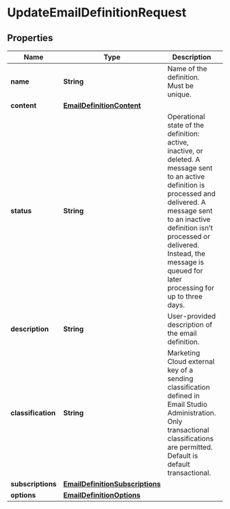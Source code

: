
# UpdateEmailDefinitionRequest

## Properties
Name | Type | Description | Notes
------------ | ------------- | ------------- | -------------
**name** | **String** | Name of the definition. Must be unique. |  [optional]
**content** | [**EmailDefinitionContent**](EmailDefinitionContent.md) |  |  [optional]
**status** | **String** | Operational state of the definition: active, inactive, or deleted. A message sent to an active definition is processed and delivered. A message sent to an inactive definition isn’t processed or delivered. Instead, the message is queued for later processing for up to three days. |  [optional]
**description** | **String** | User-provided description of the email definition. |  [optional]
**classification** | **String** | Marketing Cloud external key of a sending classification defined in Email Studio Administration. Only transactional classifications are permitted. Default is default transactional. |  [optional]
**subscriptions** | [**EmailDefinitionSubscriptions**](EmailDefinitionSubscriptions.md) |  |  [optional]
**options** | [**EmailDefinitionOptions**](EmailDefinitionOptions.md) |  |  [optional]



